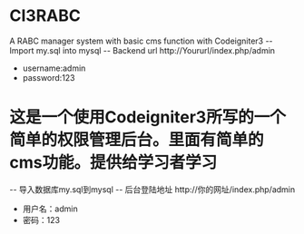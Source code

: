 # CI3RABC
A RABC manager system with basic cms function with Codeigniter3
-- Import my.sql into mysql
-- Backend url http://Yoururl/index.php/admin
- username:admin
- password:123

# 这是一个使用Codeigniter3所写的一个简单的权限管理后台。里面有简单的cms功能。提供给学习者学习
-- 导入数据库my.sql到mysql
-- 后台登陆地址 http://你的网址/index.php/admin
- 用户名：admin
- 密码：123
